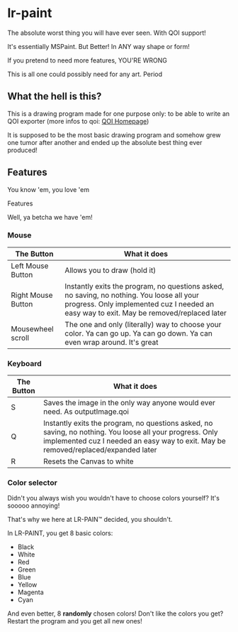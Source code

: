 # lr-paint
The absolute worst thing you will have ever seen. With QOI support!

It's essentially MSPaint. But Better! In ANY way shape or form!

If you pretend to need more features, YOU'RE WRONG

This is all one could possibly need for any art. Period

## What the hell is this?
This is a drawing program made for one purpose only: to be able to write an QOI exporter (more infos to qoi: [QOI Homepage](qoiformat.org))

It is supposed to be the most basic drawing program and somehow grew one tumor after another and ended up the absolute best thing ever produced!

## Features
You know 'em, you love 'em

Features

Well, ya betcha we have 'em!

### Mouse
| The Button | What it does |
|---|---|
| Left Mouse Button | Allows you to draw (hold it) |
| Right Mouse Button | Instantly exits the program, no questions asked, no saving, no nothing. You loose all your progress. Only implemented cuz I needed an easy way to exit. May be removed/replaced later |
| Mousewheel scroll | The one and only (literally) way to choose your color. Ya can go up. Ya can go down. Ya can even wrap around. It's great |
  
### Keyboard
| The Button | What it does |
|---|---|
| S | Saves the image in the only way anyone would ever need. As outputImage.qoi |
| Q | Instantly exits the program, no questions asked, no saving, no nothing. You loose all your progress. Only implemented cuz I needed an easy way to exit. May be removed/replaced/expanded later |
| R | Resets the Canvas to white |

### Color selector
Didn't you always wish you wouldn't have to choose colors yourself? It's sooooo annoying!

That's why we here at LR-PAIN:tm: decided, you shouldn't.

In LR-PAINT, you get 8 basic colors:

* Black
* White
* Red
* Green
* Blue
* Yellow
* Magenta
* Cyan

And even better, 8 **randomly** chosen colors! Don't like the colors you get? Restart the program and you get all new ones!
